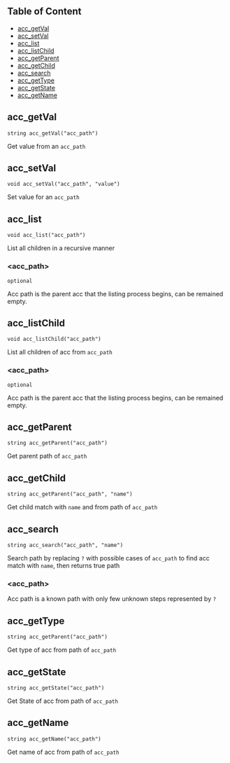 ## Table of Content 
- [acc_getVal](#acc_getVal)
- [acc_setVal](#acc_setVal)
- [acc_list](#acc_list)
- [acc_listChild](#acc_listChild)
- [acc_getParent](#acc_getParent)
- [acc_getChild](#acc_getChild)
- [acc_search](#acc_search)
- [acc_getType](#acc_getType)
- [acc_getState](#acc_getState)
- [acc_getName](#acc_getName)

## acc_getVal
```
string acc_getVal("acc_path")
```

Get value from an `acc_path`

## acc_setVal
```
void acc_setVal("acc_path", "value")
```

Set value for an `acc_path`

## acc_list
```
void acc_list("acc_path")
```

List all children in a recursive manner
	
### <acc_path>

`optional`

Acc path is the parent acc that the listing process begins, can be remained empty.

## acc_listChild
```
void acc_listChild("acc_path")
```

List all children of acc from `acc_path`

### <acc_path>

`optional`

Acc path is the parent acc that the listing process begins, can be remained empty.

## acc_getParent
```
string acc_getParent("acc_path")
```

Get parent path of `acc_path`

## acc_getChild
```
string acc_getParent("acc_path", "name")
```

Get child match with `name` and from path of `acc_path`

## acc_search
```
string acc_search("acc_path", "name")
```

Search path by replacing `?` with possible cases of `acc_path` 
to find acc match with `name`, then returns true path

### <acc_path>

Acc path is a known path with only few unknown steps represented by `?`

## acc_getType
```
string acc_getParent("acc_path")
```

Get type of acc from path of `acc_path`

## acc_getState
```
string acc_getState("acc_path")
```

Get State of acc from path of `acc_path`

## acc_getName
```
string acc_getName("acc_path")
```

Get name of acc from path of `acc_path`